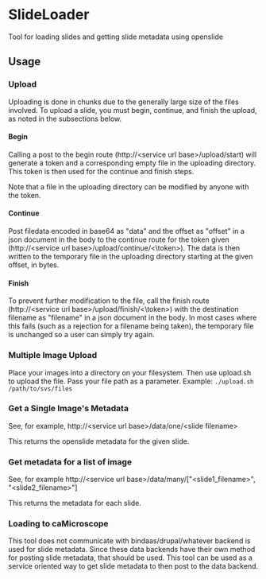 # SlideLoader
Tool for loading slides and getting slide metadata using openslide

## Usage

### Upload

Uploading is done in chunks due to the generally large size of the files involved. To upload a slide, you must begin, continue, and finish the upload, as noted in the subsections below.

#### Begin

Calling a post to the begin route (http://\<service url base\>/upload/start) will generate a token and a corresponding empty file in the uploading directory. This token is then used for the continue and finish steps.

Note that a file in the uploading directory can be modified by anyone with the token.

#### Continue

Post filedata encoded in base64 as "data" and the offset as "offset" in a json document in the body to the continue route for the token given (http://\<service url base\>/upload/continue/<\token\>). The data is then written to the temporary file in the uploading directory starting at the given offset, in bytes.

#### Finish

To prevent further modification to the file, call the finish route (http://\<service url base\>/upload/finish/<\token\>) with the destination filename as "filename" in a json document in the body. In most cases where this fails (such as a rejection for a filename being taken), the temporary file is unchanged so a user can simply try again.

### Multiple Image Upload
Place your images into a directory on your filesystem.
Then use upload.sh to upload the file.  Pass your file path as a parameter.
Example: `./upload.sh /path/to/svs/files`

### Get a Single Image's Metadata

See, for example, http://\<service url base\>/data/one/\<slide filename\>

This returns the openslide metadata for the given slide.
### Get metadata for a list of image

See, for example http://\<service url base\>/data/many/["\<slide1_filename\>", "\<slide2_filename\>"]

This returns the metadata for each slide.

### Loading to caMicroscope

This tool does not communicate with bindaas/drupal/whatever backend is used for slide metadata. Since these data backends have their own method for posting slide metadata, that should be used. This tool can be used as a service oriented way to get slide metadata to then post to the data backend.
